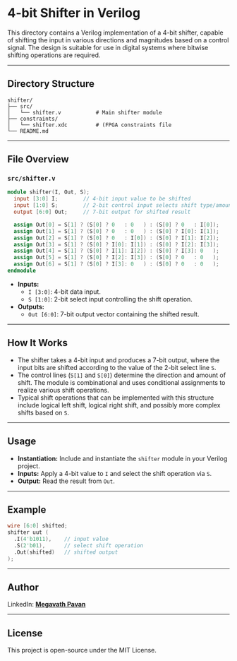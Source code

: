 # 4-bit Shifter in Verilog

This directory contains a Verilog implementation of a 4-bit shifter, capable of shifting the input in various directions and magnitudes based on a control signal. The design is suitable for use in digital systems where bitwise shifting operations are required.

---

## Directory Structure

```
shifter/
├── src/
│   └── shifter.v           # Main shifter module
├── constraints/
│   └── shifter.xdc         # (FPGA constraints file
└── README.md
```

---

## File Overview

### `src/shifter.v`

```verilog
module shifter(I, Out, S);
  input [3:0] I;        // 4-bit input value to be shifted
  input [1:0] S;        // 2-bit control input selects shift type/amount
  output [6:0] Out;     // 7-bit output for shifted result

  assign Out[0] = S[1] ? (S[0] ? 0   : 0   ) : (S[0] ? 0   : I[0]);
  assign Out[1] = S[1] ? (S[0] ? 0   : 0   ) : (S[0] ? I[0]: I[1]);
  assign Out[2] = S[1] ? (S[0] ? 0   : I[0]) : (S[0] ? I[1]: I[2]);
  assign Out[3] = S[1] ? (S[0] ? I[0]: I[1]) : (S[0] ? I[2]: I[3]);
  assign Out[4] = S[1] ? (S[0] ? I[1]: I[2]) : (S[0] ? I[3]: 0   );
  assign Out[5] = S[1] ? (S[0] ? I[2]: I[3]) : (S[0] ? 0   : 0   );
  assign Out[6] = S[1] ? (S[0] ? I[3]: 0   ) : (S[0] ? 0   : 0   );
endmodule
```

- **Inputs:**
  - `I [3:0]`: 4-bit data input.
  - `S [1:0]`: 2-bit select input controlling the shift operation.
- **Outputs:**
  - `Out [6:0]`: 7-bit output vector containing the shifted result.

---

## How It Works

- The shifter takes a 4-bit input and produces a 7-bit output, where the input bits are shifted according to the value of the 2-bit select line `S`.
- The control lines (`S[1]` and `S[0]`) determine the direction and amount of shift. The module is combinational and uses conditional assignments to realize various shift operations.
- Typical shift operations that can be implemented with this structure include logical left shift, logical right shift, and possibly more complex shifts based on `S`.

---

## Usage

- **Instantiation:** Include and instantiate the `shifter` module in your Verilog project.
- **Inputs:** Apply a 4-bit value to `I` and select the shift operation via `S`.
- **Output:** Read the result from `Out`.

---

## Example

```verilog
wire [6:0] shifted;
shifter uut (
  .I(4'b1011),    // input value
  .S(2'b01),      // select shift operation
  .Out(shifted)   // shifted output
);
```

---

## Author

LinkedIn: [**Megavath Pavan**](https://www.linkedin.com/in/megavath-pavan-1a4724262/)

---

## License

This project is open-source under the MIT License.

